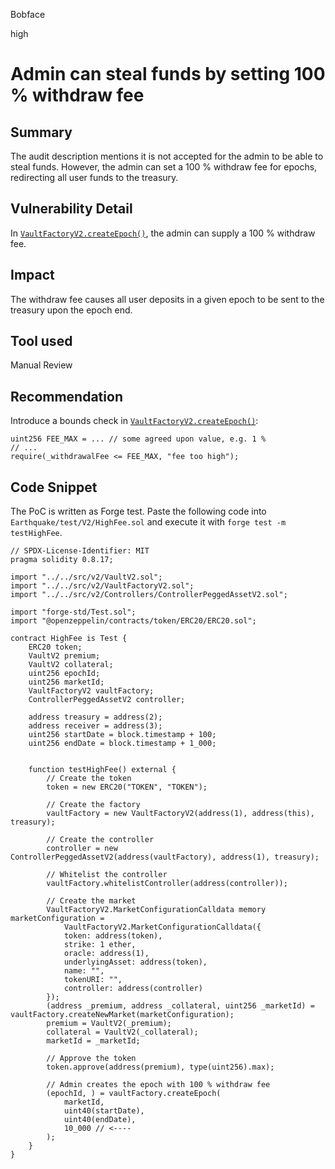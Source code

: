 Bobface

high

# Admin can steal funds by setting 100 % withdraw fee

## Summary
The audit description mentions it is not accepted for the admin to be able to steal funds. However, the admin can set a 100 % withdraw fee for epochs, redirecting all user funds to the treasury.

## Vulnerability Detail
In [`VaultFactoryV2.createEpoch()`](https://github.com/sherlock-audit/2023-03-Y2K/blob/main/Earthquake/src/v2/VaultFactoryV2.sol#L137), the admin can supply a 100 % withdraw fee. 

## Impact
The withdraw fee causes all user deposits in a given epoch to be sent to the treasury upon the epoch end.

## Tool used

Manual Review

## Recommendation
Introduce a bounds check in [`VaultFactoryV2.createEpoch()`](https://github.com/sherlock-audit/2023-03-Y2K/blob/main/Earthquake/src/v2/VaultFactoryV2.sol#L137):

```solidity
uint256 FEE_MAX = ... // some agreed upon value, e.g. 1 %
// ...
require(_withdrawalFee <= FEE_MAX, "fee too high");
``` 

## Code Snippet
The PoC is written as Forge test. Paste the following code into `Earthquake/test/V2/HighFee.sol` and execute it with `forge test -m testHighFee`. 

```solidity
// SPDX-License-Identifier: MIT
pragma solidity 0.8.17;

import "../../src/v2/VaultV2.sol";
import "../../src/v2/VaultFactoryV2.sol";
import "../../src/v2/Controllers/ControllerPeggedAssetV2.sol";

import "forge-std/Test.sol";
import "@openzeppelin/contracts/token/ERC20/ERC20.sol";

contract HighFee is Test {
    ERC20 token;
    VaultV2 premium;
    VaultV2 collateral;
    uint256 epochId;
    uint256 marketId;
    VaultFactoryV2 vaultFactory;
    ControllerPeggedAssetV2 controller;

    address treasury = address(2);
    address receiver = address(3);
    uint256 startDate = block.timestamp + 100;
    uint256 endDate = block.timestamp + 1_000;
    

    function testHighFee() external {
        // Create the token
        token = new ERC20("TOKEN", "TOKEN");

        // Create the factory
        vaultFactory = new VaultFactoryV2(address(1), address(this), treasury);
        
        // Create the controller
        controller = new ControllerPeggedAssetV2(address(vaultFactory), address(1), treasury);

        // Whitelist the controller
        vaultFactory.whitelistController(address(controller));

        // Create the market
        VaultFactoryV2.MarketConfigurationCalldata memory marketConfiguration = 
            VaultFactoryV2.MarketConfigurationCalldata({
            token: address(token),
            strike: 1 ether,
            oracle: address(1),
            underlyingAsset: address(token),
            name: "",
            tokenURI: "",
            controller: address(controller)
        });
        (address _premium, address _collateral, uint256 _marketId) = vaultFactory.createNewMarket(marketConfiguration);
        premium = VaultV2(_premium);
        collateral = VaultV2(_collateral);
        marketId = _marketId;

        // Approve the token
        token.approve(address(premium), type(uint256).max);        

        // Admin creates the epoch with 100 % withdraw fee
        (epochId, ) = vaultFactory.createEpoch(
            marketId,
            uint40(startDate),
            uint40(endDate),
            10_000 // <----
        );
    }
}
```
